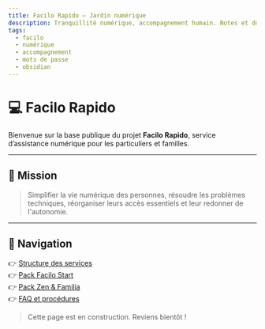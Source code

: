 ```yaml
---
title: Facilo Rapido – Jardin numérique
description: Tranquillité numérique, accompagnement humain. Notes et documentation interne du projet Facilo Rapido.
tags:
  - facilo
  - numérique
  - accompagnement
  - mots de passe
  - obsidian
---
```


# 💻 Facilo Rapido

Bienvenue sur la base publique du projet **Facilo Rapido**, service d’assistance numérique pour les particuliers et familles.

---

## 🎯 Mission

> Simplifier la vie numérique des personnes, résoudre les problèmes techniques, réorganiser leurs accès essentiels et leur redonner de l'autonomie.

---

## 📂 Navigation

👉 [Structure des services](Structure_des_services.md)  
👉 [Pack Facilo Start](Facilo_Start.md)  
👉 [Pack Zen & Familia](Facilo_Zen_et_Familia.md)  
👉 [FAQ et procédures](FAQ.md)

> Cette page est en construction. Reviens bientôt !